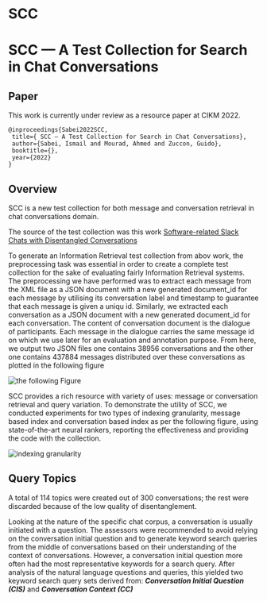 # SCC
# SCC — A Test Collection for Search in Chat Conversations
## Paper
This work is currently under review as a resource paper at CIKM 2022.
```
@inproceedings{Sabei2022SCC,
 title={ SCC — A Test Collection for Search in Chat Conversations},
 author={Sabei, Ismail and Mourad, Ahmed and Zuccon, Guido},
 booktitle={},
 year={2022}
}
```
## Overview

SCC is a new test collection for both message and conversation retrieval in chat conversations domain.

The source of the test collection was this work [Software-related Slack Chats with Disentangled Conversations](https://github.com/preethac/Software-related-Slack-Chats-with-Disentangled-Conversations.git)

To generate an Information Retrieval test collection from abov work, the preprocessing task was essential in order to create a complete test collection for the sake of evaluating fairly Information Retrieval systems. The preprocessing we have performed was to extract each message from the XML file as a JSON document with a new generated document\_id for each message by utilising its conversation label and timestamp to guarantee that each message is given a uniqu id. Similarly, we extracted each conversation as a JSON document with a new generated document\_id for each conversation. The content of conversation document is the dialogue of participants. Each message in the dialogue carries the same message id on which we  use later for an evaluation and annotation purpose. From here, we output two JSON files one contains 38956 conversations and the other one contains 437884 messages distributed over these conversations as plotted in the following figure 

![the following Figure](https://user-images.githubusercontent.com/79240808/173351765-0071e998-301a-4705-b73d-de95c1fbe99e.png)





SCC provides a rich resource with  variety of uses: message or conversation  retrieval and query variation. To demonstrate the utility of SCC, we conducted experiments for two types of indexing granularity, message based index and conversation based index as per the following figure, using state-of-the-art neural rankers, reporting the effectiveness and providing the code with the collection. 
 
![indexing granularity](https://user-images.githubusercontent.com/79240808/173352145-e2f60057-bca0-4941-8d14-07c355f31348.png)

## Query Topics

A total of 114 topics were created out of 300 conversations; the rest were discarded because of the low quality of disentanglement.

Looking at the nature of the specific chat corpus, a conversation is usually initiated with a question. The assessors were recommended to avoid relying on the conversation initial question and to generate keyword search queries from the middle of conversations based on their understanding of the context of conversations. However, a conversation initial question more often had the most representative keywords for a search query. After analysis of the natural language questions and queries, this yielded two keyword search query sets derived from: ***Conversation Initial Question (CIS)*** and ***Conversation Context (CC)***


